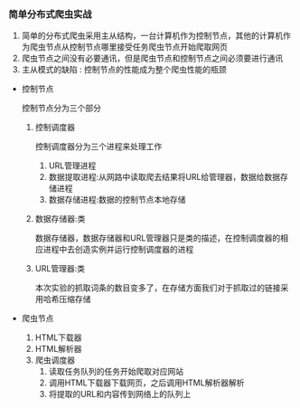 ### 简单分布式爬虫实战

1. 简单的分布式爬虫采用主从结构，一台计算机作为控制节点，其他的计算机作为爬虫节点从控制节点哪里接受任务爬虫节点开始爬取网页
2. 爬虫节点之间没有必要通讯，但是爬虫节点和控制节点之间必须要进行通讯
3. 主从模式的缺陷 : 控制节点的性能成为整个爬虫性能的瓶颈

* 控制节点

  控制节点分为三个部分

  1. 控制调度器

     控制调度器分为三个进程来处理工作

     1. URL管理进程
     2. 数据提取进程:从网路中读取爬去结果将URL给管理器，数据给数据存储进程
     3. 数据存储进程:数据的控制节点本地存储

  2. 数据存储器:类

     数据存储器，数据存储器和URL管理器只是类的描述，在控制调度器的相应进程中去创造实例并运行控制调度器的进程	

  3. URL管理器:类

     本次实验的抓取词条的数目变多了，在存储方面我们对于抓取过的链接采用哈希压缩存储

* 爬虫节点

  1. HTML下载器
  2. HTML解析器
  3. 爬虫调度器
     1. 读取任务队列的任务开始爬取对应网站
     2. 调用HTML下载器下载网页，之后调用HTML解析器解析
     3. 将提取的URL和内容传到网络上的队列上